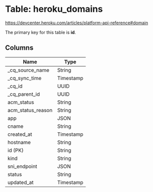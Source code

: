 # Table: heroku_domains

https://devcenter.heroku.com/articles/platform-api-reference#domain

The primary key for this table is **id**.


## Columns
| Name          | Type          |
| ------------- | ------------- |
|_cq_source_name|String|
|_cq_sync_time|Timestamp|
|_cq_id|UUID|
|_cq_parent_id|UUID|
|acm_status|String|
|acm_status_reason|String|
|app|JSON|
|cname|String|
|created_at|Timestamp|
|hostname|String|
|id (PK)|String|
|kind|String|
|sni_endpoint|JSON|
|status|String|
|updated_at|Timestamp|